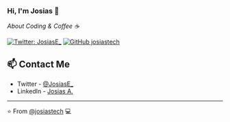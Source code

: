 ### Hi, I'm Josias 👋

<p><em>About Coding & Coffee ☕</br>
</em></p>

[![Twitter: JosiasE_](https://img.shields.io/twitter/follow/JosiasE_?style=social)](https://twitter.com/JosiasE_)
[![GitHub josiastech](https://img.shields.io/github/followers/josiastech?label=follow&style=social)](https://github.com/josiastech)

## 📫 Contact Me
- Twitter - [@JosiasE_](https://twitter.com/JosiasE_)
- LinkedIn - [Josias A.](https://www.linkedin.com/in/josias-azmitia/)

---

⭐️ From [@josiastech](https://github.com/josiastech) 💻
